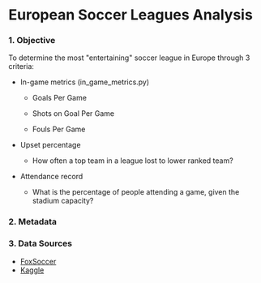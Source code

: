 # European Soccer Leagues Analysis

### 1. Objective 

To determine the most "entertaining" soccer league in Europe through 3 criteria:
+ In-game metrics (in_game_metrics.py) 

  * Goals Per Game

  * Shots on Goal Per Game

  * Fouls Per Game 
+ Upset percentage 

  * How often a top team in a league lost to lower ranked team?
+ Attendance record 

  * What is the percentage of people attending a game, given the stadium capacity?

### 2. Metadata 

### 3. Data Sources
+ [FoxSoccer](http://www.foxsports.com/soccer/stats)
+ [Kaggle](https://www.kaggle.com/hugomathien/soccer)



